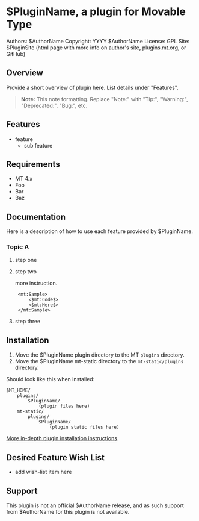 # $PluginName, a plugin for Movable Type

Authors: $AuthorName
Copyright: YYYY $AuthorName
License: GPL
Site: $PluginSite (html page with more info on author's site, plugins.mt.org, or GitHub)

## Overview

Provide a short overview of plugin here. List details under "Features".

> **Note:** This note formatting. Replace "Note:" with "Tip:", "Warning:", "Deprecated:", "Bug:", etc.


## Features

* feature
    * sub feature


## Requirements

* MT 4.x
* Foo
* Bar
* Baz


## Documentation

Here is a description of how to use each feature provided by $PluginName.

### Topic A

1. step one
2. step two

    more instruction.

        <mt:Sample>
            <$mt:Code$>
            <$mt:Here$>
        </mt:Sample>

3. step three


## Installation

1. Move the $PluginName plugin directory to the MT `plugins` directory.
2. Move the $PluginName mt-static directory to the `mt-static/plugins` directory.

Should look like this when installed:

    $MT_HOME/
        plugins/
            $PluginName/
                (plugin files here)
        mt-static/
            plugins/
                $PluginName/
                    (plugin static files here)

[More in-depth plugin installation instructions](http://tinyurl.com/easy-plugin-install).


## Desired Feature Wish List

* add wish-list item here


## Support

This plugin is not an official $AuthorName release, and as such support from $AuthorName for this plugin is not available.
